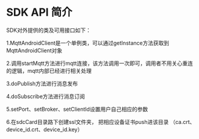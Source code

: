 # SDK API 简介
SDK对外提供的类及可用接口如下：

1.MqttAndroidClient是一个单例类，可以通过getInstance方法获取到MqttAndroidClient对象

2.调用startMqtt方法进行mqtt连接，该方法调用一次即可，调用者不用关心重连的逻辑，mqtt内部已经进行相关处理

3.doPublish方法进行消息发布

4.doSubscribe方法进行消息订阅

5.setPort、setBroker、setClientId设置用户自己相应的参数

6.在sdcCard目录路下创建ssl文件夹， 把相应设备证书push进该目录 （ca.crt、device_id.crt、device_id.key）